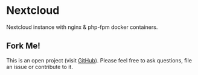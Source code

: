 # Nextcloud
Nextcloud instance with nginx & php-fpm docker containers.

## Fork Me!
This is an open project (visit [GitHub](https://github.com/Hetsh/docker-nextcloud)).
Please feel free to ask questions, file an issue or contribute to it.